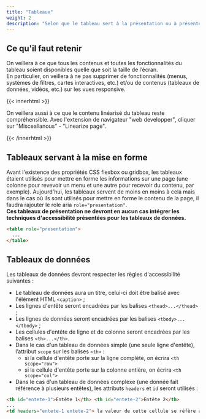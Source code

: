 ```yaml
---
title: "Tableaux"
weight: 2
description: "Selon que le tableau sert à la présentation ou à présenter des données, la façon de coder sera différente."
---
```


## Ce qu'il faut retenir

On veillera à ce que tous les contenus et toutes les fonctionnalités du tableau soient disponibles quelle que soit la taille de l’écran.  
En particulier, on veillera à ne pas supprimer de fonctionnalités (menus, systèmes de filtres, cartes interactives, etc.) et/ou de contenus (tableaux de données, vidéos, etc.) sur les vues responsive.  

{{< innerhtml >}}
<p>On veillera aussi à ce que le contenu linéarisé du tableau reste compréhensible. Avec l'extension de navigateur <span lang="en">"web developper"</span>, cliquer sur <span lang="en">"Misceallanous" - "Linearize page"</span>.</p>

{{< /innerhtml >}}
## Tableaux servant à la mise en forme

Avant l'existence des propriétés CSS flexbox ou gridbox, les tableaux étaient utilisés pour mettre en forme les informations sur une page (une colonne pour revevoir un menu et une autre pour recevoir du contenu, par exemple). Aujourd'hui, les tableaux servent de moins en moins à cela mais dans le cas où ils sont utilisés pour mettre en forme le contenu de la page, il faudra rajouter le role aria `role="presentation"`.   
**Ces tableaux de présentation ne devront en aucun cas intégrer les techniques d'accessibilité présentées pour les tableaux de données.**


 ```html
<table role="presentation">
   ...
</table>
```

## Tableaux de données

Les tableaux de données devront respecter les règles d'accessibilité suivantes : 
- Le tableau de données aura un titre, celui-ci doit être balisé avec l'élément HTML `<caption>` ;
- Les lignes d'entête seront encadrées par les balises `<thead>...</thead>` ;
- Les lignes de données seront encadrées par les balises `<tbody>...</tbody>` ;
- Les cellules d'entête de ligne et de colonne seront encadrées par les balises `<th>...</th>`.
- Dans le cas d'un tableau de données simple (une seule ligne d'entête), l’attribut `scope` sur les balises `<th>` : 
     - si la cellule d'entête porte sur la ligne complète, on écrira `<th scope="row">`
     - si la cellule d'entête porte sur la colonne entière, on écrira `<th scope="col">`
- Dans le cas d'un tableau de données complexe (une donnée fait référence à plusieurs entêtes), les attributs `headers` et `id` seront utilisés : 


 ```html
<th id="entete-1">Entête 1</th> <th id="entete-2">Entête 2</th>
...
<td headers="entete-1 entete-2"> la valeur de cette cellule se réfère aux entêtes 1 et 2 </th>
```
